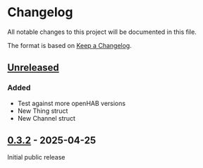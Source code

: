 # Changelog

All notable changes to this project will be documented in this file.

The format is based on [Keep a Changelog](https://keepachangelog.com/en/1.1.0/).

## [Unreleased]

### Added

- Test against more openHAB versions
- New Thing struct
- New Channel struct

## [0.3.2] - 2025-04-25

Initial public release


[unreleased]: https://github.com/DerFetzer/hab-rs/compare/v0.3.2...HEAD
[0.3.2]: https://github.com/DerFetzer/hab-rs/releases/tag/v0.3.2
